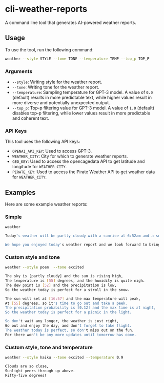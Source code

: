# cli-weather-reports
A command line tool that generates AI-powered weather reports.

## Usage

To use the tool, run the following command:

```bash
weather --style STYLE --tone TONE --temperature TEMP --top_p TOP_P
```

### Arguments

- `--style`: Writing style for the weather report. 
- `--tone`: Writing tone for the weather report. 
- `--temperature`: Sampling temperature for GPT-3 model. A value of `0.0` (default) results in more predictable text, while higher values result in more diverse and potentially unexpected output.
- `--top_p`: Top-p filtering value for GPT-3 model. A value of `1.0` (default) disables top-p filtering, while lower values result in more predictable and coherent text.

### API Keys

This tool uses the following API keys:

- `OPENAI_API_KEY`: Used to access GPT-3.
- `WEATHER_CITY`: City for which to generate weather reports.
- `GEO_KEY`: Used to access the opencagedata API to get latitude and longitude for `WEATHER_CITY`.
- `PIRATE_KEY`: Used to access the Pirate Weather API to get weather data for `WEATHER_CITY`.

## Examples

Here are some example weather reports:

### Simple
```bash
weather
```

```bash
Today's weather will be partly cloudy with a sunrise at 6:52am and a sunset at 5:57pm. The temperature will reach a high of 55 degrees at 10pm and a low of 52 degrees at 2am. The humidity will be at 0.9 and the chance of precipitation is 0.1. The dew point will be at 52 degrees. 

We hope you enjoyed today's weather report and we look forward to bringing you more updates tomorrow.
```

### Custom style and tone
```bash
weather --style poem  --tone excited
```

```bash
The sky is [partly cloudy] and the sun is rising high,
The temperature is [55] degrees, and the humidity is quite nigh.
The dew point is [52] and the precipitation is low,
So the weather today is perfect for a stroll in the snow.

The sun will set at [16:57] and the max temperature will peak,
At [55] degrees, so it's time to go out and take a peek.
The precipitation probability is [0.12] and the max time is at night,
So the weather today is perfect for a picnic in the light.

So don't wait any longer, the weather is just right,
Go out and enjoy the day, and don't forget to take flight.
The weather today is perfect, so don't miss out on the fun,
For there won't be any more updates until tomorrow has come.
```

### Custom style, tone and temperature
```bash
weather --style haiku --tone excited --temperature 0.9
```
```bash
Clouds are so close,
Sunlight peers through up above.
Fifty-five degrees!
```